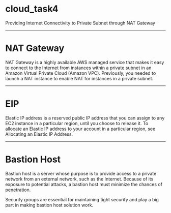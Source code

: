 # cloud_task4
Providing Internet Connectivity to Private Subnet through NAT Gateway

---

# NAT Gateway

NAT Gateway is a highly available AWS managed service that makes it easy to connect to the Internet from instances within a private subnet in an Amazon Virtual Private Cloud (Amazon VPC). Previously, you needed to launch a NAT instance to enable NAT for instances in a private subnet.

---

# EIP

Elastic IP address is a reserved public IP address that you can assign to any EC2 instance in a particular region, until you choose to release it. To allocate an Elastic IP address to your account in a particular region, see Allocating an Elastic IP Address.

---

# Bastion Host


Bastion host is a server whose purpose is to provide access to a private network from an external network, such as the Internet. Because of its exposure to potential attacks, a bastion host must minimize the chances of penetration.

Security groups are essential for maintaining tight security and play a big part in making bastion host solution work.
